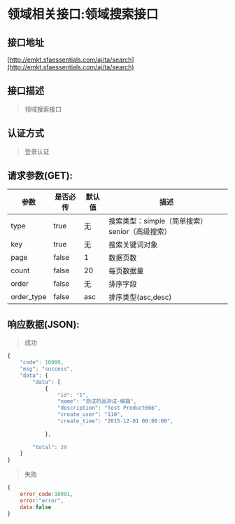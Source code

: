 # 领域相关接口:领域搜索接口

## 接口地址

[http://emkt.sfaessentials.com/aj/ta/search](http://emkt.sfaessentials.com/aj/ta/search)

## 接口描述

> 领域搜索接口

## 认证方式

> 登录认证

## 请求参数(GET):

| 参数 | 是否必传 | 默认值 |  描述 | 
| ---- | ----- | ----- | ----- | 
| type | true | 无 | 搜索类型：simple（简单搜索）senior（高级搜索） |
| key | true | 无 | 搜索关键词对象 | 
| page | false | 1 | 数据页数 | 
| count | false | 20 | 每页数据量 |
| order | false | 无 | 排序字段 | 
| order_type | false | asc | 排序类型(asc,desc) | 


## 响应数据(JSON):
> 成功

```javascript
{
    "code": 10000,
    "msg": "success",
    "data": {
        "data": [
            {
                "id": "1",
                "name": "测试药品测试-编辑",
                "description": "Test Product666",
                "create_user": "110",
                "create_time": "2015-12-01 00:00:00",
                
            },
           
        "total": 29
    }
}
```
> 失败 

```javascript
{
    error_code:10001,
    error:"error",
    data:false
}
```
